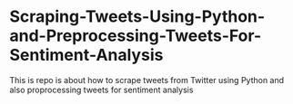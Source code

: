 # Scraping-Tweets-Using-Python-and-Preprocessing-Tweets-For-Sentiment-Analysis
This is repo is about how to scrape tweets from Twitter using Python and also proprocessing tweets for sentiment analysis
